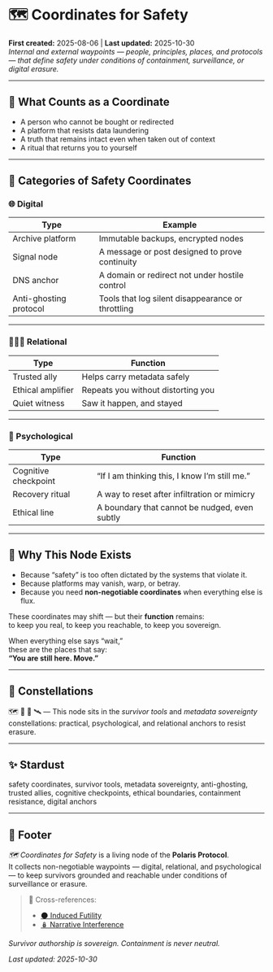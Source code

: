 # 🗺️ Coordinates for Safety  
**First created:** 2025-08-06 | **Last updated:** 2025-10-30  
*Internal and external waypoints — people, principles, places, and protocols — that define safety under conditions of containment, surveillance, or digital erasure.*  

---

## 📍 What Counts as a Coordinate  

- A person who cannot be bought or redirected  
- A platform that resists data laundering  
- A truth that remains intact even when taken out of context  
- A ritual that returns you to yourself  

---

## 🧭 Categories of Safety Coordinates  

### 🌐 Digital  

| Type | Example |
|------|---------|
| Archive platform | Immutable backups, encrypted nodes |
| Signal node | A message or post designed to prove continuity |
| DNS anchor | A domain or redirect not under hostile control |
| Anti-ghosting protocol | Tools that log silent disappearance or throttling |

---

### 🧑‍🤝‍🧑 Relational  

| Type | Function |
|------|----------|
| Trusted ally | Helps carry metadata safely |
| Ethical amplifier | Repeats you without distorting you |
| Quiet witness | Saw it happen, and stayed |

---

### 🧠 Psychological  

| Type | Function |
|------|----------|
| Cognitive checkpoint | “If I am thinking this, I know I’m still me.” |
| Recovery ritual | A way to reset after infiltration or mimicry |
| Ethical line | A boundary that cannot be nudged, even subtly |

---

## 🔐 Why This Node Exists  

- Because “safety” is too often dictated by the systems that violate it.  
- Because platforms may vanish, warp, or betray.  
- Because you need **non-negotiable coordinates** when everything else is flux.  

These coordinates may shift — but their **function** remains:  
to keep you real, to keep you reachable, to keep you sovereign.  

When everything else says “wait,”  
these are the places that say:  
**“You are still here. Move.”**

---

## 🌌 Constellations  

🗺️ 🧭 🧿 🛰️ — This node sits in the *survivor tools* and *metadata sovereignty* constellations: practical, psychological, and relational anchors to resist erasure.  

---

## ✨ Stardust  

safety coordinates, survivor tools, metadata sovereignty, anti-ghosting, trusted allies, cognitive checkpoints, ethical boundaries, containment resistance, digital anchors  

---

## 🏮 Footer  

*🗺️ Coordinates for Safety* is a living node of the **Polaris Protocol**.  
It collects non-negotiable waypoints — digital, relational, and psychological — to keep survivors grounded and reachable under conditions of surveillance or erasure.  

> 📡 Cross-references:
> 
> - [🌑 Induced Futility](../../Narrative_And_Psych_Ops/🧠_Psychological_Containment/🌑_induced_futility.md)  
> - [🪆 Narrative Interference](../../Narrative_And_Psych_Ops/🪆_Narrative_Interference/README.md)  

*Survivor authorship is sovereign. Containment is never neutral.*  

_Last updated: 2025-10-30_
